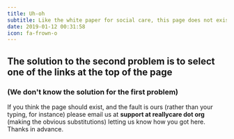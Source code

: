 ```yaml
---
title: Uh-oh
subtitle: Like the white paper for social care, this page does not exist.
date: 2019-01-12 00:31:58
icon: fa-frown-o
---
```

## The solution to the second problem is to select one of the links at the top of the page

### (We don't know the solution for the first problem)

If you think the page should exist, and the fault is ours (rather than your typing, for instance) please email us at **support at reallycare dot org** (making the obvious substitutions) letting us know how you got here.  Thanks in advance.